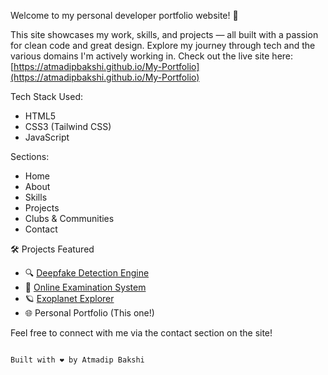 Welcome to my personal developer portfolio website! 🚀

This site showcases my work, skills, and projects — all built with a passion for clean code and great design. Explore my journey through tech and the various domains I'm actively working in.
Check out the live site here: [https://atmadipbakshi.github.io/My-Portfolio](https://atmadipbakshi.github.io/My-Portfolio) 


Tech Stack Used:
- HTML5
- CSS3 (Tailwind CSS)
- JavaScript

Sections:
- Home
- About
- Skills
- Projects
- Clubs & Communities
- Contact

🛠 Projects Featured

- 🔍 [Deepfake Detection Engine](https://github.com/AtmadipBakshi/DeepFake-Detection-Engine)
- 📝 [Online Examination System](https://github.com/AtmadipBakshi/Online-Quiz-System-using-Java)
- 🪐 [Exoplanet Explorer](https://github.com/unknownguy49/exoverse-exoplanet-explorer)
- 🌐 Personal Portfolio (This one!)



Feel free to connect with me via the contact section on the site!

                                                                                              Built with ❤️ by Atmadip Bakshi
